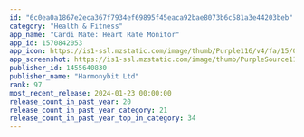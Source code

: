```yaml
---
id: "6c0ea0a1867e2eca367f7934ef69895f45eaca92bae8073b6c581a3e44203beb"
category: "Health & Fitness"
app_name: "Cardi Mate: Heart Rate Monitor"
app_id: 1570842053
app_icon: https://is1-ssl.mzstatic.com/image/thumb/Purple116/v4/fa/15/04/fa15049a-041d-63cd-a497-35963c909791/AppIcon-1x_U007ephone-0-0-0-sRGB-85-220-0.png/1024x1024bb.png
app_screenshot: https://is1-ssl.mzstatic.com/image/thumb/PurpleSource116/v4/0d/6e/9a/0d6e9af6-c132-2023-0b0e-3be50714924d/08363de4-bba0-4688-959d-161e4c6c1d9c_CardiMate_screenshot_upd_6.5_1.jpg/1242x2688bb.png
publisher_id: 1455640830
publisher_name: "Harmonybit Ltd"
rank: 97
most_recent_release: 2024-01-23 00:00:00
release_count_in_past_year: 20
release_count_in_past_year_category: 21
release_count_in_past_year_top_in_category: 34
---
```

